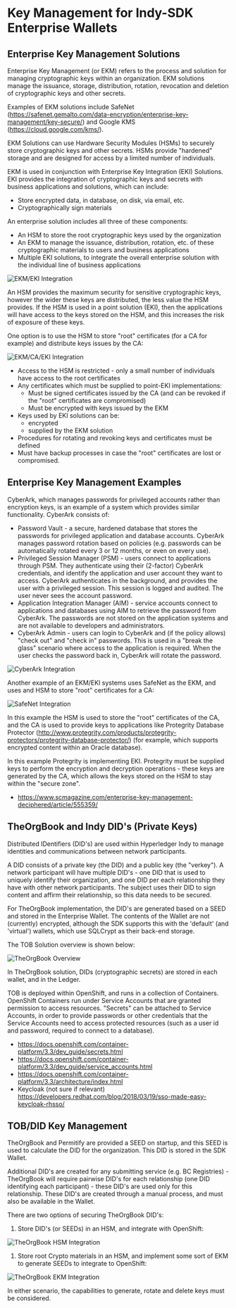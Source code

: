 
# Key Management for Indy-SDK Enterprise Wallets

## Enterprise Key Management Solutions

Enterprise Key Management (or EKM) refers to the process and solution for managing cryptographic keys within an organization.  EKM solutions manage the issuance, storage, distribution, rotation, revocation and deletion of cryptographic keys and other secrets.

Examples of EKM solutions include SafeNet (https://safenet.gemalto.com/data-encryption/enterprise-key-management/key-secure/) and Google KMS (https://cloud.google.com/kms/).

EKM Solutions can use Hardware Security Modules (HSMs) to securely store cryptographic keys and other secrets.  HSMs provide "hardened" storage and are designed for access by a limited number of individuals.

EKM is used in conjunction with Enterprise Key Integration (EKI) Solutions.  EKI provides the integration of cryptographic keys and secrets with business applications and solutions, which can include:

* Store encrypted data, in database, on disk, via email, etc.
* Cryptographically sign materials

An enterprise solution includes all three of these components:

* An HSM to store the root cryptographic keys used by the organization
* An EKM to manage the issuance, distribution, rotation, etc. of these cryptographic materials to users and business applications
* Multiple EKI solutions, to integrate the overall enterprise solution with the individual line of business applications

![EKM/EKI Integration](https://github.com/ianco/indy-sdk/raw/ew_wallet_dev/doc/wallet/ekm-overview.png "EKM/EKI Integration")

An HSM provides the maximum security for sensitive cryptographic keys, however the wider these keys are distributed, the less value the HSM provides.  If the HSM is used in a point solution (EKI), then the applications will have access to the keys stored on the HSM, and this increases the risk of exposure of these keys.

One option is to use the HSM to store "root" certificates (for a CA for example) and distribute keys issues by the CA:

![EKM/CA/EKI Integration](https://github.com/ianco/indy-sdk/raw/ew_wallet_dev/doc/wallet/ekm-overview2.png "EKM/CA/EKI Integration")

* Access to the HSM is restricted - only a small number of individuals have access to the root certificates
* Any certificates which must be supplied to point-EKI implementations:
    * Must be signed certificates issued by the CA (and can be revoked if the "root" certificates are compromised)
    * Must be encrypted with keys issued by the EKM
* Keys used by EKI solutions can be:
    * encrypted
    * supplied by the EKM solution
* Procedures for rotating and revoking keys and certificates must be defined
* Must have backup processes in case the "root" certificates are lost or compromised.

## Enterprise Key Management Examples

CyberArk, which manages passwords for privileged accounts rather than encryption keys, is an example of a system which provides similar functionality.  CyberArk consists of:

* Password Vault - a secure, hardened database that stores the passwords for privileged application and database accounts.  CyberArk manages password rotation based on policies (e.g. passwords can be automatically rotated every 3 or 12 months, or even on every use).
* Privileged Session Manager (PSM) - users connect to applications through PSM.  They authenticate using their (2-factor) CyberArk credentials, and identify the application and user account they want to access.  CyberArk authenticates in the background, and provides the user with a privileged session.  This session is logged and audited.  The user never sees the account password.
* Application Integration Manager (AIM) - service accounts connect to applications and databases using AIM to retrieve the password from CyberArk.  The passwords are not stored on the application systems and are not available to developers and administrators.
* CyberArk Admin - users can login to CyberArk and (if the policy allows) "check out" and "check in" passwords.  This is used in a "break the glass" scenario where access to the application is required.  When the user checks the password back in, CyberArk will rotate the password.

![CyberArk Integration](https://github.com/ianco/indy-sdk/raw/ew_wallet_dev/doc/wallet/cyberark-overview.png "CyberArk Integration")

Another example of an EKM/EKI systems uses SafeNet as the EKM, and uses and HSM to store "root" certificates for a CA:

![SafeNet Integration](https://github.com/ianco/indy-sdk/raw/ew_wallet_dev/doc/wallet/safenet-overview.png "SafeNet Integration")

In this example the HSM is used to store the "root" certificates of the CA, and the CA is used to provide keys to applications like Protegrity Database Protector (http://www.protegrity.com/products/protegrity-protectors/protegrity-database-protector/) (for example, which supports encrypted content within an Oracle database).  

In this example Protegrity is implementing EKI.  Protegrity must be supplied keys to perform the encryption and decryption operations - these keys are generated by the CA, which allows the keys stored on the HSM to stay within the "secure zone".

* https://www.scmagazine.com/enterprise-key-management-deciphered/article/555359/

## TheOrgBook and Indy DID's (Private Keys)

Distributed IDentifiers (DID's) are used within Hyperledger Indy to manage identities and communications between network participants.

A DID consists of a private key (the DID) and a public key (the "verkey").  A network participant will have multiple DID's - one DID that is used to uniquely identify their organization, and one DID per each relationship they have with other network participants.  The subject uses their DID to sign content and affirm their relationship, so this data needs to be secured.

For TheOrgBook implementation, the DID's are generated based on a SEED and stored in the Enterprise Wallet.  The contents of the Wallet are not (currently) encrypted, although the SDK supports this with the 'default' (and 'virtual') wallets, which use SQLCrypt as their back-end storage.

The TOB Solution overview is shown below:

![TheOrgBook Overview](https://github.com/ianco/indy-sdk/raw/ew_wallet_dev/doc/wallet/tob-overview.png "TheOrgBook Overview")

In TheOrgBook solution, DIDs (cryptographic secrets) are stored in each wallet, and in the Ledger.

TOB is deployed within OpenShift, and runs in a collection of Containers.  OpenShift Containers run under Service Accounts that are granted permission to access resources.  "Secrets" can be attached to Service Accounts, in order to provide passwords or other credentials that the Service Accounts need to access protected resources (such as a user id and password, required to connect to a database).

* https://docs.openshift.com/container-platform/3.3/dev_guide/secrets.html
* https://docs.openshift.com/container-platform/3.3/dev_guide/service_accounts.html
* https://docs.openshift.com/container-platform/3.3/architecture/index.html
* Keycloak (not sure if relevant) https://developers.redhat.com/blog/2018/03/19/sso-made-easy-keycloak-rhsso/

## TOB/DID Key Management

TheOrgBook and Permitify are provided a SEED on startup, and this SEED is used to calculate the DID for the organization.  This DID is stored in the SDK Wallet.

Additional DID's are created for any submitting service (e.g. BC Registries) - TheOrgBook will require pairwise DID's for each relationship (one DID identifying each participant) - these DID's are used only for this relationship.  These DID's are created through a manual process, and must also be available in the Wallet.

There are two options of securing TheOrgBook DID's:

1. Store DID's (or SEEDs) in an HSM, and integrate with OpenShift:

![TheOrgBook HSM Integration](https://github.com/ianco/indy-sdk/raw/ew_wallet_dev/doc/wallet/tob-integraion-1.png "TheOrgBook HSM Integration")

1. Store root Crypto materials in an HSM, and implement some sort of EKM to generate SEEDs to integrate to OpenShift:

![TheOrgBook EKM Integration](https://github.com/ianco/indy-sdk/raw/ew_wallet_dev/doc/wallet/tob-integraion-2.png "TheOrgBook EKM Integration")

In either scenario, the capabilities to generate, rotate and delete keys must be considered.
